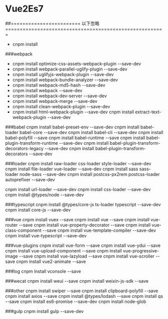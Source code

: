 # Vue2Es7









##======================== 以下忽略 =======================================================
- cnpm install

###webpack
- cnpm install  optimize-css-assets-webpack-plugin            --save-dev
- cnpm install  webpack-parallel-uglify-plugin                --save-dev
- cnpm install  uglifyjs-webpack-plugin                       --save-dev
- cnpm install  webpack-bundle-analyzer                       --save-dev
- cnpm install  webpack-md5-hash                              --save-dev
- cnpm install  webpack                                       --save-dev
- cnpm install  webpack-dev-server                            --save-dev
- cnpm install  webpack-merge                                 --save-dev
- cnpm install  clean-webpack-plugin                          --save-dev
- cnpm install  html-webpack-plugin                           --save-dev
  cnpm install  extract-text-webpack-plugin                   --save-dev

###babel
cnpm install  babel-preset-env                              --save-dev
cnpm install  babel-loader babel-core                       --save-dev
cnpm install  babel-cli                                     --save-dev
cnpm install  babel-polyfill --save
cnpm install  babel-runtime --save
cnpm install  babel-plugin-transform-runtime                 --save-dev
cnpm install  babel-plugin-transform-decorators-legacy       --save-dev
cnpm install  babel-plugin-transform-decorators              --save-dev

###loader
cnpm install  raw-loader css-loader  style-loader           --save-dev
cnpm install  file-loader vue-loader                        --save-dev
cnpm install  sass sass-loader node-sass                    --save-dev
cnpm install  postcss-px2rem  postcss-loader autoprefixer   --save-dev

cnpm install  url-loader                                    --save-dev
cnpm install  css-loader                                    --save-dev
cnpm install  @types/node                                   --save-dev



###typescript
cnpm install  @types/core-js ts-loader typescript           --save-dev
cnpm install  core-js                                       --save-dev


###vue
cnpm install  vuex                                          --save
cnpm install  vue                                           --save
cnpm install  vue-router                                    --save
cnpm install  vue-property-decorator                        --save
cnpm install  vue-class-component                           --save
cnpm install  vue-template-compiler                         --save-dev
cnpm install  vue-typescript                                --save-dev

###vue-plugins
cnpm install  vue-form                                       --save
cnpm install  vue-ydui                                       --save
cnpm install  vue-upload-component                           --save
cnpm install  vue-progressive-image                          --save
cnpm install  vue-lazyload                                   --save
cnpm install  vue-scroller                                   --save
cnpm install  vue2-animate                                   --save


###log
cnpm install  vconsole                                       --save

###wecat
cnpm install  weui                                           --save
cnpm install  weixin-js-sdk                                  --save

###other
cnpm install  swiper                                         --save
cnpm install  clipboard-polyfill                             --save
cnpm install  axios                                          --save
cnpm install  @types/lodash                                  --save
cnpm install  qs                                             --save
cnpm install  es6-promise                                     --save-dev
cnpm install  node-glob

###gulp
cnpm install  gulp                                           --save-dev

